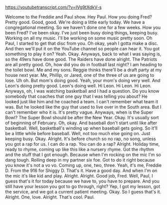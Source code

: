 https://youtubetranscript.com/?v=IVg9tXdkV-s

 Welcome to the Freddie and Paul show. Hey Paul. How you doing Fred? Pretty good. Good, good. We're doing a little early today. We have a congregational meeting. So we haven't done one for a few weeks. How you been Fred? I've been okay. I've just been busy doing things, keeping busy. Working on all my music. I'll be working on some music pretty soon. Oh Paul, I started to get that disc from you. Oh okay, yeah I gotta make a disc. And then we'll put it on the YouTube channel so people can hear it. You got something to play it on? Yeah. Okay. Anyways, back to what I was saying is, so the 49ers have done good. The Raiders have done alright. The Patriots are all pretty good. Oh, how did you do in football last night? I am heading to the toilet bowl. Me and my sons. Reggie thinks there'll be a draft party at my house next year. Me, Phillip, or Jared, one of the three of us are going to lose. Uh oh. But mom's doing good. Yeah, your mom's doing very well. And Leon's doing pretty good. Leon's doing well. Hi Leon. Hi Leon. Hi Leon. Anyways, oh, I was watching basketball and I had a question. Do you know somebody that coaches that one guy that I was telling you about? He looked just like him and he coached a team. I can't remember what team it was. But he looked like the guy that used to live over in the South area. But I can't remember who it is. It's pretty vague. Anyways, when is the Super Bowl? The Super Bowl should be after the New Year. Okay. It's usually sort of beginning of February. Oh, okay. And baseball don't start until like after basketball. Well, basketball's winding up when baseball gets going. So it'll be a little while before baseball. Well, not too much else going on. Just keeping busy. Okay. Alright. It's before church so no rap, no song, unless you got a rap for us. I can do a rap. You can do a rap? Alright. Holiday time, ready to rhyme, coming up like this like a nursery rhyme. Got the rhythm and the stuff that I got enough. Because when I'm rocking on the mic I'm so dang tough. Rolling deep in my partner six foe. Got to do it right because you know it's not a vo vo. Coming up, one, two, three. Yeah, it's me, Freddie D. From the 916 for Shiggy D. That's it. Have a good day. And when I'm on the mic it's like kid and play. Alright. Alright. Good job, Fred. Well, Paul, I guess that's it for today because we have to, you have to prepare. And you still have your lesson you got to go through, right? Yep, I got my lesson, got the service, and we got a current patient meeting. Okay. So I guess that's it. Alright. One, love. Alright. That's cool. Paul.